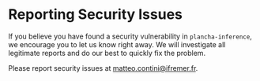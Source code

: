 # Reporting Security Issues

If you believe you have found a security vulnerability in `plancha-inference`, we encourage you to let us know right away. We will investigate all legitimate reports and do our best to quickly fix the problem.

Please report security issues at matteo.contini@ifremer.fr.
